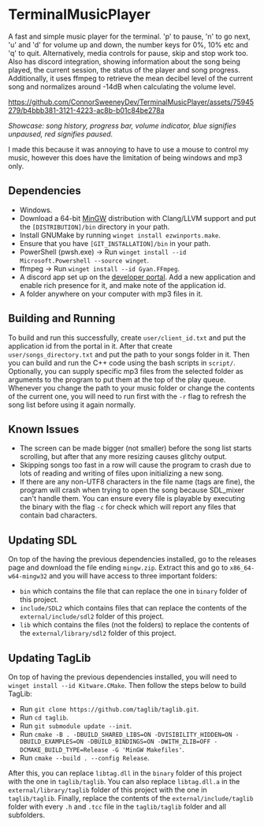 # TerminalMusicPlayer
A fast and simple music player for the terminal. 'p' to pause, 'n' to go next, 'u' and 'd' for volume up and down, the
number keys for 0%, 10% etc and 'q' to quit. Alternatively, media controls for pause, skip and stop work too. Also has
discord integration, showing information about the song being played, the current session, the status of the player and
song progress. Additionally, it uses ffmpeg to retrieve the mean decibel level of the current song and normalizes around
-14dB when calculating the volume level.

https://github.com/ConnorSweeneyDev/TerminalMusicPlayer/assets/75945279/b4bbb381-3121-4223-ac8b-b01c84be278a

*Showcase: song history, progress bar, volume indicator, blue signifies unpaused, red signifies paused.*

I made this because it was annoying to have to use a mouse to control my music, however this does have the limitation of
being windows and mp3 only. 

## Dependencies
- Windows.
- Download a 64-bit [MinGW](https://winlibs.com/) distribution with Clang/LLVM support and put the `[DISTRIBUTION]/bin`
  directory in your path.
- Install GNUMake by running `winget install ezwinports.make`.
- Ensure that you have `[GIT_INSTALLATION]/bin` in your path.
- PowerShell (pwsh.exe) &rightarrow; Run `winget install --id Microsoft.Powershell --source winget`.
- ffmpeg &rightarrow; Run `winget install --id Gyan.FFmpeg`.
- A discord app set up on the [developer portal](https://discord.com/developers/applications). Add a new application and
  enable rich presence for it, and make note of the application id.
- A folder anywhere on your computer with mp3 files in it.

## Building and Running
To build and run this successfully, create `user/client_id.txt` and put the application id from the portal in it. After
that create `user/songs_directory.txt` and put the path to your songs folder in it. Then you can build and run the C++
code using the bash scripts in `script/`. Optionally, you can supply specific mp3 files from the selected folder as
arguments to the program to put them at the top of the play queue. Whenever you change the path to your music folder or
change the contents of the current one, you will need to run first with the `-r` flag to refresh the song list before
using it again normally.

## Known Issues
- The screen can be made bigger (not smaller) before the song list starts scrolling, but after that any more resizing
  causes glitchy output.
- Skipping songs too fast in a row will cause the program to crash due to lots of reading and writing of files upon
  initializing a new song.
- If there are any non-UTF8 characters in the file name (tags are fine), the program will crash when trying to open the
  song because SDL_mixer can't handle them. You can ensure every file is playable by executing the binary with the flag
  `-c` for check which will report any files that contain bad characters.

## Updating SDL
On top of the having the previous dependencies installed, go to the releases page and download the file ending
`mingw.zip`. Extract this and go to `x86_64-w64-mingw32` and you will have access to three important folders:
- `bin` which contains the file that can replace the one in `binary` folder of this project.
- `include/SDL2` which contains files that can replace the contents of the `external/include/sdl2` folder of this
  project.
- `lib` which contains the files (not the folders) to replace the contents of the `external/library/sdl2` folder of this
  project.

## Updating TagLib
On top of having the previous dependencies installed, you will need to `winget install --id Kitware.CMake`. Then follow
the steps below to build TagLib:
- Run `git clone https://github.com/taglib/taglib.git`. 
- Run `cd taglib`.
- Run `git submodule update --init`.
- Run `cmake -B . -DBUILD_SHARED_LIBS=ON -DVISIBILITY_HIDDEN=ON -DBUILD_EXAMPLES=ON -DBUILD_BINDINGS=ON -DWITH_ZLIB=OFF
  -DCMAKE_BUILD_TYPE=Release -G 'MinGW Makefiles'`.
- Run `cmake --build . --config Release`.

After this, you can replace `libtag.dll` in the `binary` folder of this project with the one in `taglib/taglib`. You can
also replace `libtag.dll.a` in the `external/library/taglib` folder of this project with the one in `taglib/taglib`.
Finally, replace the contents of the `external/include/taglib` folder with every `.h` and `.tcc` file in the
`taglib/taglib` folder and all subfolders.
